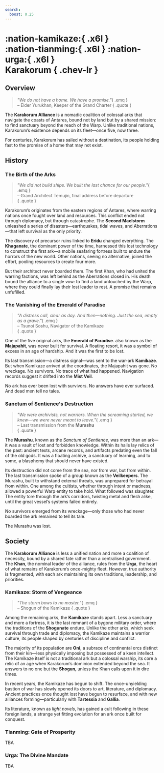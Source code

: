 ```yaml
---
search:
  boost: 0.25
---
```


# **:nation-kamikaze:**{ .x6l } <br>**:nation-tianming:**{ .x6l } **:nation-urga:**{ .x6l } <br>**Karakorum** { .chev-lr }  

## Overview

> *"We do not have a home. We have a promise."*{ .emq }  
– Elder Yurukhan, Keeper of the Grand Charter
{ .quote }

The **Karakorum Alliance** is a nomadic coalition of colossal arks that navigate the coasts of Antares, bound not by land but by a shared mission: to find sanctuary beyond the reach of the Warp. Unlike traditional nations, Karakorum’s existence depends on its fleet—once five, now three. 

For centuries, Karakorum has sailed without a destination, its people holding fast to the promise of a home that may not exist.  

## History  

### The Birth of the Arks  

> *"We did not build ships. We built the last chance for our people."*{ .emq }  
– Grand Architect Temujin, final address before departure  
{ .quote }  
 
Karakorum’s originates from the eastern regions of Antares, where warring nations once fought over land and resources. This conflict ended not through diplomacy, but through catastrophe. The **Second Maelstorm** unleashed a series of disasters—earthquakes, tidal waves, and Aberrations—that left survival as the only priority.  

The discovery of precursor ruins linked to **Eridu** changed everything. The **Khaganate**, the dominant power of the time, harnessed this lost technology to construct the first ark—a mobile seafaring fortress built to endure the horrors of the new world. Other nations, seeing no alternative, joined the effort, pooling resources to create four more.  

But their architect never boarded them. The first Khan, who had united the warring factions, was left behind as the Aberrations closed in. His death bound the alliance to a single vow: to find a land untouched by the Warp, where they could finally lay their lost leader to rest. A promise that remains unfufilled.

### The Vanishing of the Emerald of Paradise  

> *"A distress call, clear as day. And then—nothing. Just the sea, empty as a grave."*{ .emq }  
– Tsunoi Soshu, Navigator of the Kamikaze  
{ .quote }  

One of the five original arks, the **Emerald of Paradise**. also known as the **Majapahit**, was never built for survival. A floating resort, it was a symbol of excess in an age of hardship. And it was the first to be lost.  

Its last transmission—a distress signal—was sent to the war-ark **Kamikaze**. But when Kamikaze arrived at the coordinates, the Majapahit was gone. No wreckage. No survivors. No trace of what had happened. Navigation records suggest it drifted into the **Mist Veil**.  

No ark has ever been lost with survivors. No answers have ever surfaced. And dead men tell no tales.  

### Sanctum of Sentience's Destruction

> *"We were archivists, not warriors. When the screaming started, we knew—we were never meant to leave."*{ .emq }  
– Last transmission from the **Murashu**  
{ .quote }  

The **Murashu**, known as the *Sanctum of Sentience*, was more than an ark—it was a vault of lost and forbidden knowledge. Within its halls lay relics of the past: ancient texts, arcane records, and artifacts predating even the fall of the old gods. It was a floating archive, a sanctuary of learning, and to some, a blasphemy that should never have existed.  

Its destruction did not come from the sea, nor from war, but from within. The last transmission spoke of a group known as the **Veilkeepers**. The Murashu, built to withstand external threats, was unprepared for betrayal from within. One among the cultists, whether through intent or madness, allowed a powerful Warp entity to take hold. What followed was slaughter. The entity tore through the ark’s corridors, twisting metal and flesh alike, until the great vessel’s systems failed entirely.

No survivors emerged from its wreckage—only those who had never boarded the ark remained to tell its tale.

The Murashu was lost. 

## Society  

The **Karakorum Alliance** is less a unified nation and more a coalition of necessity, bound by a shared fate rather than a centralised government. The **Khan**, the nominal leader of the alliance, rules from the **Urga**, the heart of what remains of Karakorum’s once-mighty fleet. However, true authority is fragmented, with each ark maintaining its own traditions, leadership, and priorities.  

### Kamikaze: Storm of Vengeance

> *"The storm bows to no master."*{ .emq }  
– Shogun of the Kamikaze
{ .quote }  

Among the remaining arks, the **Kamikaze** stands apart. Less a sanctuary and more a fortress, it is the last remnant of a bygone military order, where the traditions of the **Shogunate** endure. Unlike the other arks, which seek survival through trade and diplomacy, the Kamikaze maintains a warrior culture, its people shaped by centuries of discipline and conflict.  

The majority of its population are **Oni**, a subrace of continental orcs distinct from their kin—less physically imposing but possessed of a keen intellect. The Kamikaze itself is not a traditional ark but a colossal warship, its core a relic of an age when Karakorum’s dominion extended beyond the sea. It answers to no one but the **Shogun**, unless the Khan calls upon it in dire times.  

In recent years, the Kamikaze has begun to shift. The once-unyielding bastion of war has slowly opened its doors to art, literature, and diplomacy. Ancient practices once thought lost have begun to resurface, and with new alliances forming—particularly with **Tartessia** and **Gallia**. 

Its literature, known as *light novels*, has gained a cult following in these foreign lands, a strange yet fitting evolution for an ark once built for conquest.

### Tianming: Gate of Prosperity

TBA

### Urga: The Divine Mandate

TBA